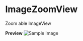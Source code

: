 # ImageZoomView
Zoom able ImageView

**Preview**
![Sample Image](https://drive.google.com/open?id=0BzqrFmvXneLncURMVkk5UlR3eW8)

